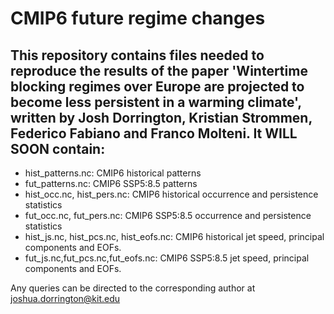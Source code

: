# CMIP6 future regime changes

## This repository contains files needed to reproduce the results of the paper 'Wintertime blocking regimes over Europe are projected to become less persistent in a warming climate', written by Josh Dorrington, Kristian Strommen, Federico Fabiano and Franco Molteni. It **WILL SOON** contain:
* hist_patterns.nc: CMIP6 historical patterns
* fut_patterns.nc: CMIP6 SSP5:8.5 patterns
* hist_occ.nc, hist_pers.nc: CMIP6 historical occurrence and persistence statistics
* fut_occ.nc, fut_pers.nc: CMIP6 SSP5:8.5 occurrence and persistence statistics
* hist_js.nc, hist_pcs.nc, hist_eofs.nc: CMIP6 historical jet speed, principal components and EOFs.
* fut_js.nc,fut_pcs.nc,fut_eofs.nc: CMIP6 SSP5:8.5 jet speed, principal components and EOFs.

Any queries can be directed to the corresponding author at joshua.dorrington@kit.edu
